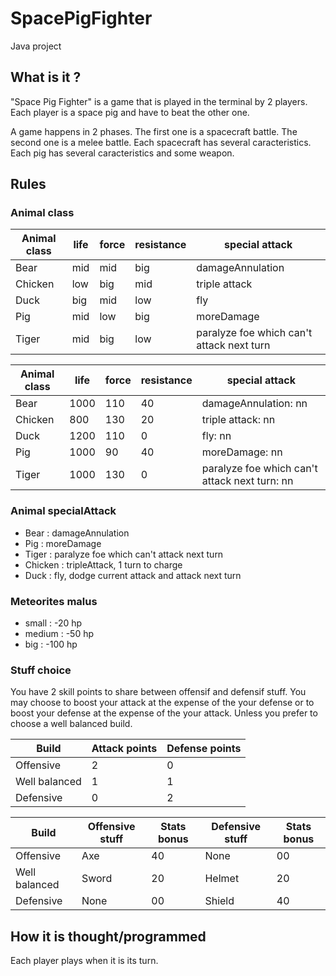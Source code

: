# SpacePigFighter
Java project

## What is it ?
"Space Pig Fighter" is a game that is played in the terminal by 2 players. Each player is a space pig and have to beat the other one. 

A game happens in 2 phases. The first one is a spacecraft battle. The second one is a melee battle.
Each spacecraft has several caracteristics. 
Each pig has several caracteristics and some weapon. 


## Rules

### Animal class

|Animal class | life | force | resistance | special attack |
|---|---|---|---|---|
|Bear | mid | mid | big | damageAnnulation |
|Chicken | low | big | mid | triple attack |
|Duck | big | mid | low | fly |
|Pig | mid | low | big | moreDamage |
|Tiger | mid | big | low | paralyze foe which can't attack next turn |

|Animal class | life | force | resistance | special attack |
|---|---|---|---|---|
|Bear | 1000 | 110 | 40 | damageAnnulation: nn |
|Chicken | 800 | 130 | 20 | triple attack: nn |
|Duck | 1200 | 110 | 0 | fly: nn |
|Pig | 1000 | 90 | 40 | moreDamage: nn |
|Tiger | 1000 | 130 | 0 | paralyze foe which can't attack next turn: nn |


### Animal specialAttack

- Bear : damageAnnulation
- Pig : moreDamage
- Tiger : paralyze foe which can't attack next turn
- Chicken : tripleAttack, 1 turn to charge
- Duck : fly, dodge current attack and attack next turn


### Meteorites malus
- small : -20 hp
- medium : -50 hp
- big : -100 hp


### Stuff choice
You have 2 skill points to share between offensif and defensif stuff. You may choose to boost your attack at the expense of the your defense or to boost your defense at the expense of the your attack. Unless you prefer to choose a well balanced build.

|Build | Attack points | Defense points |
|---|---|---|
|Offensive | 2 | 0 |
|Well balanced | 1 | 1 |
|Defensive | 0 | 2 |

|Build | Offensive stuff | Stats bonus | Defensive stuff | Stats bonus |
|---|---|---|---|---|
|Offensive | Axe | 40 | None | 00 |
|Well balanced | Sword | 20 | Helmet | 20 |
|Defensive | None | 00 | Shield | 40 |

## How it is thought/programmed

Each player plays when it is its turn.



